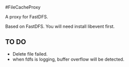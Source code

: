 #FileCacheProxy

A proxy for FastDFS.

Based on FastDFS.
You will need install libevent first.

## TO DO

- Delete file failed.
- when fdfs is logging, buffer overflow will be detected.